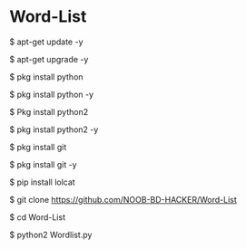 # Word-List



$ apt-get update -y

$ apt-get upgrade -y

$ pkg install python 

$ pkg install python -y

$ Pkg install python2 

$ pkg install python2 -y

$ pkg install git 

$ pkg install git -y

$ pip install lolcat

$ git clone https://github.com/NOOB-BD-HACKER/Word-List

$ cd Word-List

$ python2 Wordlist.py
